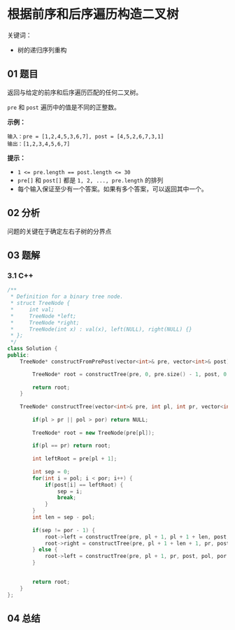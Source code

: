 # 根据前序和后序遍历构造二叉树
关键词：

- 树的递归序列重构

## 01 题目

返回与给定的前序和后序遍历匹配的任何二叉树。

 `pre` 和 `post` 遍历中的值是不同的正整数。

**示例：**

```
输入：pre = [1,2,4,5,3,6,7], post = [4,5,2,6,7,3,1]
输出：[1,2,3,4,5,6,7]
```

**提示：**

- `1 <= pre.length == post.length <= 30`
- `pre[]` 和 `post[]` 都是 `1, 2, ..., pre.length` 的排列
- 每个输入保证至少有一个答案。如果有多个答案，可以返回其中一个。

## 02 分析

问题的关键在于确定左右子树的分界点

## 03 题解

### 3.1 C++

```c++
/**
 * Definition for a binary tree node.
 * struct TreeNode {
 *     int val;
 *     TreeNode *left;
 *     TreeNode *right;
 *     TreeNode(int x) : val(x), left(NULL), right(NULL) {}
 * };
 */
class Solution {
public:
    TreeNode* constructFromPrePost(vector<int>& pre, vector<int>& post) {

        TreeNode* root = constructTree(pre, 0, pre.size() - 1, post, 0, post.size() - 1);
        
        return root;
    }
    
    TreeNode* constructTree(vector<int>& pre, int pl, int pr, vector<int>& post, int pol, int por) {
        
        if(pl > pr || pol > por) return NULL;
                        
        TreeNode* root = new TreeNode(pre[pl]);
        
        if(pl == pr) return root;
        
        int leftRoot = pre[pl + 1];
        
        int sep = 0;
        for(int i = pol; i < por; i++) {
            if(post[i] == leftRoot) {
                sep = i;
                break;
            }
        }
        int len = sep - pol;
        
        if(sep != por - 1) {
            root->left = constructTree(pre, pl + 1, pl + 1 + len, post, pol, sep);
            root->right = constructTree(pre, pl + 1 + len + 1, pr, post, sep + 1, por - 1);
        } else {
            root->left = constructTree(pre, pl + 1, pr, post, pol, por - 1);
        }

        
        return root;
    }
};
```

## 04 总结

